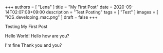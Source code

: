 
+++
authors = [
    "Lena"
]
title = "My First Post"
date = 2020-09-14T02:07:08+09:00
description = "Test Posting"
tags = [
    "Test"
]
images = [
    "iOS_developing_mac.png"
]
draft = false
+++

Testing My First Post 
<!--more-->

Hello World!
Hello how are you?

I'm fine
Thank you 
and you?
